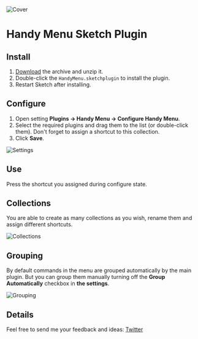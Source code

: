 ![Cover](images/cover_image.png)

# Handy Menu Sketch Plugin
## Install

1. [Download](https://github.com/sergeishere/HandyMenu-SketchPlugin/archive/master.zip) the archive and unzip it.
2. Double-click the `HandyMenu.sketchplugin` to install the plugin.
3. Restart Sketch after installing.

## Configure
1. Open setting **Plugins → Handy Menu → Configure Handy Menu**.
2. Select the required plugins and drag them to the list (or double-click them). Don't forget to assign a shortcut to this collection.
3. Click **Save**.

![Settings](images/settings.png)

## Use
Press the shortcut you assigned during configure state.

## Collections
You are able to create as many collections as you wish, rename them and assign different shortcuts.

![Collections](images/collections.png)

## Grouping
By default commands in the menu are grouped automatically by the main plugin. But you can group them manually turning off the **Group Automatically** checkbox in **the settings**.

![Grouping](images/grouping.png)


## Details

Feel free to send me your feedback and ideas: [Twitter](https://twitter.com/sergehere)
